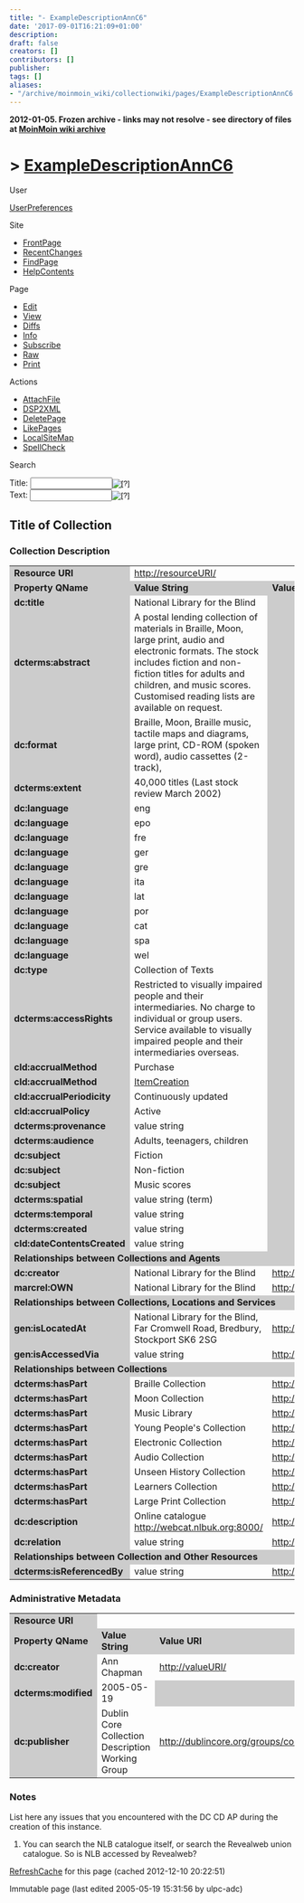 ```yaml
---
title: "- ExampleDescriptionAnnC6"
date: '2017-09-01T16:21:09+01:00'
description: 
draft: false
creators: []
contributors: []
publisher: 
tags: []
aliases:
- "/archive/moinmoin_wiki/collectionwiki/pages/ExampleDescriptionAnnC6.html"
---
```


**2012-01-05. Frozen archive - links may not resolve - see directory of files at [MoinMoin wiki archive](/moinmoin-wiki-archive/)**

# > [ExampleDescriptionAnnC6](http://dublincore.org/collectionwiki/ExampleDescriptionAnnC6?action=fullsearch&value=ExampleDescriptionAnnC6&literal=1&case=1&context=40 "Click here to do a full-text search for this title")

User

 [UserPreferences](http://dublincore.org/collectionwiki/UserPreferences)
  

Site

- [FrontPage](http://dublincore.org/collectionwiki/FrontPage)
- [RecentChanges](http://dublincore.org/collectionwiki/RecentChanges)
- [FindPage](http://dublincore.org/collectionwiki/FindPage)
- [HelpContents](http://dublincore.org/collectionwiki/HelpContents)

Page

- [Edit](http://dublincore.org/collectionwiki/ExampleDescriptionAnnC6?action=edit "Edit")
- [View](http://dublincore.org/collectionwiki/ExampleDescriptionAnnC6 "View")
- [Diffs](http://dublincore.org/collectionwiki/ExampleDescriptionAnnC6?action=diff "Diffs")
- [Info](http://dublincore.org/collectionwiki/ExampleDescriptionAnnC6?action=info "Info")
- [Subscribe](http://dublincore.org/collectionwiki/ExampleDescriptionAnnC6?action=subscribe "Subscribe")
- [Raw](http://dublincore.org/collectionwiki/ExampleDescriptionAnnC6?action=raw "Raw")
- [Print](http://dublincore.org/collectionwiki/ExampleDescriptionAnnC6?action=print "Print")

Actions

- [AttachFile](http://dublincore.org/collectionwiki/ExampleDescriptionAnnC6?action=AttachFile)
- [DSP2XML](http://dublincore.org/collectionwiki/ExampleDescriptionAnnC6?action=DSP2XML)
- [DeletePage](http://dublincore.org/collectionwiki/ExampleDescriptionAnnC6?action=DeletePage)
- [LikePages](http://dublincore.org/collectionwiki/ExampleDescriptionAnnC6?action=LikePages)
- [LocalSiteMap](http://dublincore.org/collectionwiki/ExampleDescriptionAnnC6?action=LocalSiteMap)
- [SpellCheck](http://dublincore.org/collectionwiki/ExampleDescriptionAnnC6?action=SpellCheck)

Search

<form method="POST" action="/collectionwiki/ExampleDescriptionAnnC6">
<p>
<input name="action" value="inlinesearch" type="hidden">
<input name="context" value="40" type="hidden">
Title: <input name="text_title" size="15" maxlength="50" type="text"><input src="ExampleDescriptionAnnC6_files/moin-search.png" name="button_title" alt="[?]" type="image"><br>Text: <input name="text_full" size="15" maxlength="50" type="text"><input src="ExampleDescriptionAnnC6_files/moin-search.png" name="button_full" alt="[?]" type="image">
</p>
</form>

## Title of Collection

### Collection Description

<table width="100%">
  <tbody>
    <tr>
      <td bgcolor="#CCCCCC">
        <strong>Resource URI</strong>
      </td>
      <td colspan="3">
        <a href="http://resourceuri/">http://resourceURI/</a>
      </td>
    </tr>
    <tr>
      <td bgcolor="#CCCCCC" width="15%">
        <strong>Property QName</strong> </td>
      <td bgcolor="#CCCCCC" width="40%">
        <strong>Value String</strong>
      </td>
      <td bgcolor="#CCCCCC" width="30%">
        <strong>Value URI</strong>
      </td>
      <td bgcolor="#CCCCCC" width="15%">
        <strong>Vocab ES QName</strong>
      </td>
    </tr>
    <tr>
      <td bgcolor="#CCCCCC">
        <strong>dc:title</strong> </td>
      <td>
        National Library for the Blind</td>
      <td bgcolor="#CCCCCC">
      </td>
      <td bgcolor="#CCCCCC">
      </td>
    </tr>
    <tr>
      <td bgcolor="#CCCCCC">
        <strong>dcterms:abstract</strong> </td>
      <td>
        A postal lending collection of materials in Braille, Moon, large print, 
        audio and electronic formats. The stock includes fiction and non-fiction
        titles for adults and children, and music scores. Customised reading 
        lists are available on request.</td>
      <td bgcolor="#CCCCCC">
      </td>
      <td bgcolor="#CCCCCC">
      </td>
    </tr>
    <tr>
      <td bgcolor="#CCCCCC">
        <strong>dc:format</strong> </td>
      <td>
        Braille, Moon, Braille music, tactile maps and diagrams, large print, CD-ROM (spoken word), audio cassettes (2-track), </td>
      <td bgcolor="#CCCCCC">
      </td>
      <td bgcolor="#CCCCCC">
      </td>
    </tr>
    <tr>
      <td bgcolor="#CCCCCC">
        <strong>dcterms:extent</strong> </td>
      <td>
        40,000 titles (Last stock review March 2002)</td>
      <td bgcolor="#CCCCCC">
      </td>
      <td bgcolor="#CCCCCC">
      </td>
    </tr>
    <tr>
      <td bgcolor="#CCCCCC">
        <strong>dc:language</strong> </td>
      <td>
        eng</td>
      <td bgcolor="#CCCCCC">
      </td>
      <td>
        dcterms:ISO639-2</td>
    </tr>
    <tr>
      <td bgcolor="#CCCCCC">
        <strong>dc:language</strong> </td>
      <td>
        epo</td>
      <td bgcolor="#CCCCCC">
      </td>
      <td>
        dcterms:ISO639-2</td>
    </tr>
    <tr>
      <td bgcolor="#CCCCCC">
        <strong>dc:language</strong> </td>
      <td>
        fre</td>
      <td bgcolor="#CCCCCC">
      </td>
      <td>
        dcterms:ISO639-2</td>
    </tr>
    <tr>
      <td bgcolor="#CCCCCC">
        <strong>dc:language</strong> </td>
      <td>
        ger</td>
      <td bgcolor="#CCCCCC">
      </td>
      <td>
        dcterms:ISO639-2</td>
    </tr>
    <tr>
      <td bgcolor="#CCCCCC">
        <strong>dc:language</strong> </td>
      <td>
        gre</td>
      <td bgcolor="#CCCCCC">
      </td>
      <td>
        dcterms:ISO639-2</td>
    </tr>
    <tr>
      <td bgcolor="#CCCCCC">
        <strong>dc:language</strong> </td>
      <td>
        ita</td>
      <td bgcolor="#CCCCCC">
      </td>
      <td>
        dcterms:ISO639-2</td>
    </tr>
    <tr>
      <td bgcolor="#CCCCCC">
        <strong>dc:language</strong> </td>
      <td>
        lat</td>
      <td bgcolor="#CCCCCC">
      </td>
      <td>
        dcterms:ISO639-2</td>
    </tr>
    <tr>
      <td bgcolor="#CCCCCC">
        <strong>dc:language</strong> </td>
      <td>
        por</td>
      <td bgcolor="#CCCCCC">
      </td>
      <td>
        dcterms:ISO639-2</td>
    </tr>
    <tr>
      <td bgcolor="#CCCCCC">
        <strong>dc:language</strong> </td>
      <td>
        cat</td>
      <td bgcolor="#CCCCCC">
      </td>
      <td>
        dcterms:ISO639-2</td>
    </tr>
    <tr>
      <td bgcolor="#CCCCCC">
        <strong>dc:language</strong> </td>
      <td>
        spa</td>
      <td bgcolor="#CCCCCC">
      </td>
      <td>
        dcterms:ISO639-2</td>
    </tr>
    <tr>
      <td bgcolor="#CCCCCC">
        <strong>dc:language</strong> </td>
      <td>
        wel</td>
      <td bgcolor="#CCCCCC">
      </td>
      <td>
        dcterms:ISO639-2</td>
    </tr>
    <tr>
      <td bgcolor="#CCCCCC">
        <strong>dc:type</strong> </td>
      <td>
        Collection of Texts</td>
      <td bgcolor="#CCCCCC">
      </td>
      <td>
        cld:CollType</td>
    </tr>
    <tr>
      <td bgcolor="#CCCCCC">
        <strong>dcterms:accessRights</strong> </td>
      <td>
        Restricted to visually impaired people and their intermediaries. No 
        charge to individual or group users. Service available to visually 
        impaired people and their intermediaries overseas.</td>
      <td bgcolor="#CCCCCC">
      </td>
      <td bgcolor="#CCCCCC">
      </td>
    </tr>
    <tr>
      <td bgcolor="#CCCCCC">
        <strong>cld:accrualMethod</strong> </td>
      <td>
        Purchase</td>
      <td bgcolor="#CCCCCC">
      </td>
      <td>
        cld:DCCDAccrualMethod</td>
    </tr>
    <tr>
      <td bgcolor="#CCCCCC">
        <strong>cld:accrualMethod</strong> </td>
      <td>
        <a class="nonexistent" href="http://dublincore.org/collectionwiki/ItemCreation">ItemCreation</a>
      </td>
      <td bgcolor="#CCCCCC">
      </td>
      <td>
        cld:DCCDAccrualMethod</td>
    </tr>
    <tr>
      <td bgcolor="#CCCCCC">
        <strong>cld:accrualPeriodicity</strong> </td>
      <td>
        Continuously updated</td>
      <td bgcolor="#CCCCCC">
      </td>
      <td>
        cld:DCCDAccrualPeriodicity</td>
    </tr>
    <tr>
      <td bgcolor="#CCCCCC">
        <strong>cld:accrualPolicy</strong> </td>
      <td>
        Active</td>
      <td bgcolor="#CCCCCC">
      </td>
      <td>
        cld:DCCDAccrualPolicy</td>
    </tr>
    <tr>
      <td bgcolor="#CCCCCC">
        <strong>dcterms:provenance</strong> </td>
      <td>
        value string</td>
      <td bgcolor="#CCCCCC">
      </td>
      <td bgcolor="#CCCCCC">
      </td>
    </tr>
    <tr>
      <td bgcolor="#CCCCCC">
        <strong>dcterms:audience</strong> </td>
      <td>
        Adults, teenagers, children</td>
      <td bgcolor="#CCCCCC">
      </td>
      <td bgcolor="#CCCCCC">
      </td>
    </tr>
    <tr>
      <td bgcolor="#CCCCCC">
        <strong>dc:subject</strong> </td>
      <td>
        Fiction</td>
      <td bgcolor="#CCCCCC">
      </td>
      <td>
        dcterms:LCSH</td>
    </tr>
    <tr>
      <td bgcolor="#CCCCCC">
        <strong>dc:subject</strong> </td>
      <td>
        Non-fiction</td>
      <td bgcolor="#CCCCCC">
      </td>
      <td>
        dcterms:LCSH</td>
    </tr>
    <tr>
      <td bgcolor="#CCCCCC">
        <strong>dc:subject</strong> </td>
      <td>
        Music scores</td>
      <td bgcolor="#CCCCCC">
      </td>
      <td>
        dcterms:LCSH</td>
    </tr>
    <tr>
      <td bgcolor="#CCCCCC">
        <strong>dcterms:spatial</strong> </td>
      <td>
        value string (term)</td>
      <td bgcolor="#CCCCCC">
      </td>
      <td>
        dcterms:TGN</td>
    </tr>
    <tr>
      <td bgcolor="#CCCCCC">
        <strong>dcterms:temporal</strong> </td>
      <td>
        value string</td>
      <td bgcolor="#CCCCCC">
      </td>
      <td>
        gen:ISO8601</td>
    </tr>
    <tr>
      <td bgcolor="#CCCCCC">
        <strong>dcterms:created</strong> </td>
      <td>
        value string</td>
      <td bgcolor="#CCCCCC">
      </td>
      <td>
        gen:ISO8601</td>
    </tr>
    <tr>
      <td bgcolor="#CCCCCC">
        <strong>cld:dateContentsCreated</strong>
      </td>
      <td>
        value string</td>
      <td bgcolor="#CCCCCC">
      </td>
      <td>
        gen:ISO8601</td>
    </tr>
    <tr>
      <td colspan="4" bgcolor="#CCCCCC">
        <strong>Relationships between Collections and Agents</strong>
      </td>
    </tr>
    <tr>
      <td bgcolor="#CCCCCC">
        <strong>dc:creator</strong> </td>
      <td>
        National Library for the Blind</td>
      <td>
        <a href="http://valueuri/">http://valueURI/</a>
      </td>
      <td>
        gen:Agent</td>
    </tr>
    <tr>
      <td bgcolor="#CCCCCC">
        <strong>marcrel:OWN</strong> </td>
      <td>
        National Library for the Blind</td>
      <td>
        <a href="http://valueuri/">http://valueURI/</a>
      </td>
      <td>
        gen:Agent</td>
    </tr>
    <tr>
      <td colspan="4" bgcolor="#CCCCCC">
        <strong>Relationships between Collections, Locations and Services</strong>
      </td>
    </tr>
    <tr>
      <td bgcolor="#CCCCCC">
        <strong>gen:isLocatedAt</strong> </td>
      <td>
        National Library for the Blind, Far Cromwell Road, Bredbury, Stockport SK6 2SG</td>
      <td>
        <a href="http://valueuri/">http://valueURI/</a>
      </td>
      <td>
        gen:Location</td>
    </tr>
    <tr>
      <td bgcolor="#CCCCCC">
        <strong>gen:isAccessedVia</strong> </td>
      <td>
        value string</td>
      <td>
        <a href="http://valueuri/">http://valueURI/</a>
      </td>
      <td>
        dcmitype:Service</td>
    </tr>
    <tr>
      <td colspan="4" bgcolor="#CCCCCC">
        <strong>Relationships between Collections</strong>
      </td>
    </tr>
    <tr>
      <td bgcolor="#CCCCCC">
        <strong>dcterms:hasPart</strong> </td>
      <td>
        Braille Collection</td>
      <td>
        <a href="http://valueuri/">http://valueURI/</a>
      </td>
      <td>
        dcmitype:Collection</td>
    </tr>
    <tr>
      <td bgcolor="#CCCCCC">
        <strong>dcterms:hasPart</strong> </td>
      <td>
        Moon Collection</td>
      <td>
        <a href="http://valueuri/">http://valueURI/</a>
      </td>
      <td>
        dcmitype:Collection</td>
    </tr>
    <tr>
      <td bgcolor="#CCCCCC">
        <strong>dcterms:hasPart</strong> </td>
      <td>
        Music Library</td>
      <td>
        <a href="http://valueuri/">http://valueURI/</a>
      </td>
      <td>
        dcmitype:Collection</td>
    </tr>
    <tr>
      <td bgcolor="#CCCCCC">
        <strong>dcterms:hasPart</strong> </td>
      <td>
        Young People's Collection</td>
      <td>
        <a href="http://valueuri/">http://valueURI/</a>
      </td>
      <td>
        dcmitype:Collection</td>
    </tr>
    <tr>
      <td bgcolor="#CCCCCC">
        <strong>dcterms:hasPart</strong> </td>
      <td>
        Electronic Collection</td>
      <td>
        <a href="http://valueuri/">http://valueURI/</a>
      </td>
      <td>
        dcmitype:Collection</td>
    </tr>
    <tr>
      <td bgcolor="#CCCCCC">
        <strong>dcterms:hasPart</strong> </td>
      <td>
        Audio Collection</td>
      <td>
        <a href="http://valueuri/">http://valueURI/</a>
      </td>
      <td>
        dcmitype:Collection</td>
    </tr>
    <tr>
      <td bgcolor="#CCCCCC">
        <strong>dcterms:hasPart</strong> </td>
      <td>
        Unseen History Collection</td>
      <td>
        <a href="http://valueuri/">http://valueURI/</a>
      </td>
      <td>
        dcmitype:Collection</td>
    </tr>
    <tr>
      <td bgcolor="#CCCCCC">
        <strong>dcterms:hasPart</strong> </td>
      <td>
        Learners Collection</td>
      <td>
        <a href="http://valueuri/">http://valueURI/</a>
      </td>
      <td>
        dcmitype:Collection</td>
    </tr>
    <tr>
      <td bgcolor="#CCCCCC">
        <strong>dcterms:hasPart</strong> </td>
      <td>
        Large Print Collection</td>
      <td>
        <a href="http://valueuri/">http://valueURI/</a>
      </td>
      <td>
        dcmitype:Collection</td>
    </tr>
    <tr>
      <td bgcolor="#CCCCCC">
        <strong>dc:description</strong> </td>
      <td>
        Online catalogue <a href="http://webcat.nlbuk.org:8000/">http://webcat.nlbuk.org:8000/</a>
      </td>
      <td>
        <a href="http://valueuri/">http://valueURI/</a>
      </td>
      <td>
        dcmitype:Collection</td>
    </tr>
    <tr>
      <td bgcolor="#CCCCCC">
        <strong>dc:relation</strong> </td>
      <td>
        value string</td>
      <td>
        <a href="http://valueuri/">http://valueURI/</a>
      </td>
      <td>
        dcmitype:Collection</td>
    </tr>
    <tr>
      <td colspan="4" bgcolor="#CCCCCC">
        <strong>Relationships between Collection and Other Resources</strong>
      </td>
    </tr>
    <tr>
      <td bgcolor="#CCCCCC">
        <strong>dcterms:isReferencedBy</strong> </td>
      <td>
        value string</td>
      <td>
        <a href="http://valueuri/">http://valueURI/</a>
      </td>
      <td>
        dcmitype:Text</td>
    </tr>
  </tbody>
</table>


### Administrative Metadata

<table width="100%">
  <tbody>
    <tr>
      <td bgcolor="#CCCCCC">
        <strong>Resource URI</strong>
      </td>
      <td colspan="3">
      </td>
    </tr>
    <tr>
      <td bgcolor="#CCCCCC" width="15%">
        <strong>Property QName</strong> </td>
      <td bgcolor="#CCCCCC" width="40%">
        <strong>Value String</strong>
      </td>
      <td bgcolor="#CCCCCC" width="30%">
        <strong>Value URI</strong>
      </td>
      <td bgcolor="#CCCCCC" width="15%">
        <strong>Vocab ES QName</strong>
      </td>
    </tr>
    <tr>
      <td bgcolor="#CCCCCC">
        <strong>dc:creator</strong> </td>
      <td>
        Ann Chapman</td>
      <td>
        <a href="http://valueuri/">http://valueURI/</a>
      </td>
      <td>
        gen:Agent</td>
    </tr>
    <tr>
      <td bgcolor="#CCCCCC">
        <strong>dcterms:modified</strong> </td>
      <td>
        2005-05-19</td>
      <td bgcolor="#CCCCCC">
      </td>
      <td>
        dcterms:W3CDTF</td>
    </tr>
    <tr>
      <td bgcolor="#CCCCCC">
        <strong>dc:publisher</strong> </td>
      <td>
        Dublin Core Collection Description Working Group</td>
      <td>
        <a href="http://dublincore.org/groups/collections/">http://dublincore.org/groups/collections/</a>
      </td>
      <td>
        gen:Agent</td>
    </tr>
  </tbody>
</table>


### Notes

List here any issues that you encountered with the DC CD AP during the creation of this instance.

1. You can search the NLB catalogue itself, or search the Revealweb union catalogue. So is NLB accessed by Revealweb?

 [RefreshCache](http://dublincore.org/collectionwiki/ExampleDescriptionAnnC6?action=refresh&arena=Page.py&key=ExampleDescriptionAnnC6.text_html) for this page (cached 2012-12-10 20:22:51)  

Immutable page (last edited 2005-05-19 15:31:56 by ulpc-adc)


